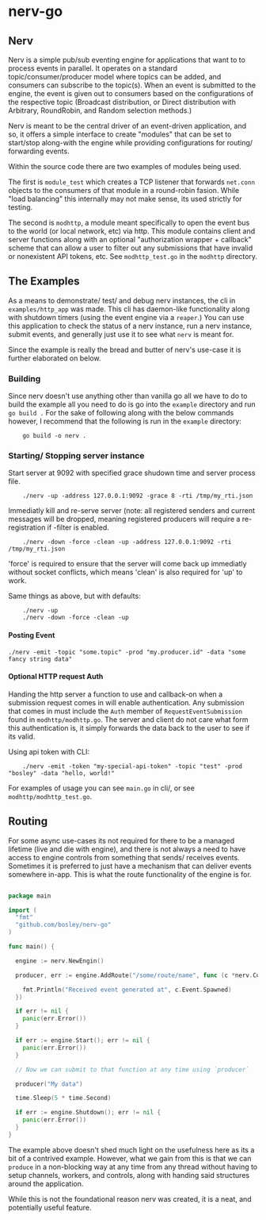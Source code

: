 # nerv-go

## Nerv

Nerv is a simple pub/sub eventing engine for applications that
want to to process events in parallel. It operates on a standard topic/consumer/producer model
where topics can be added, and consumers can subscribe to the topic(s). When an event is
submitted to the engine, the event is given out to consumers based on the configurations of the
respective topic (Broadcast distribution, or Direct distribution with Arbitrary, RoundRobin, and Random selection methods.)

Nerv is meant to be the central driver of an event-driven application, and so, it offers a simple interface to
create "modules" that can be set to start/stop along-with the engine while providing configurations for routing/ forwarding
events.

Within the source code there are two examples of modules being used. 

The first is `module_test` which creates a TCP listener
that forwards `net.conn` objects to the consumers of that module in a round-robin fasion. While "load balancing" this internally
may not make sense, its used strictly for testing.

The second is `modhttp`, a module meant specifically to open the event bus to the world (or local network, etc) via http.
This module contains client and server functions along with an optional "authorization wrapper + callback" scheme that
can allow a user to filter out any submissions that have invalid or nonexistent API tokens, etc. See `modhttp_test.go` in
the `modhttp` directory.

## The Examples

As a means to demonstrate/ test/ and debug nerv instances, the cli in `examples/http_app` was made. This cli has daemon-like functionality
along with shutdown timers (using the event engine via a `reaper`.) You can use this application to check the status of a nerv instance,
run a nerv instance, submit events, and generally just use it to see what `nerv` is meant for.

Since the example is really the bread and butter of nerv's use-case it is further elaborated on below.

### Building

Since nerv doesn't use anything other than vanilla go all we have to do to 
build the example all you need to do is go into the `example` directory and run `go build .`
For the sake of following along with the below commands however, I recommend that the following is run in the `example` directory:

```
    go build -o nerv .
```

### Starting/ Stopping server instance

Start server at 9092 with specified grace shudown time and server process file.
```
    ./nerv -up -address 127.0.0.1:9092 -grace 8 -rti /tmp/my_rti.json
```

Immediatly kill and re-serve server (note: all registered senders and current messages will be dropped, meaning registered producers will require a re-registration if -filter is enabled.

```
    ./nerv -down -force -clean -up -address 127.0.0.1:9092 -rti /tmp/my_rti.json
```

'force' is required to ensure that the server will come back up immediatly without socket conflicts, which means 'clean' is also required for 'up' to work.

Same things as above, but with defaults:

```
    ./nerv -up
    ./nerv -down -force -clean -up
```

#### Posting Event

```
./nerv -emit -topic "some.topic" -prod "my.producer.id" -data "some fancy string data"
```

#### Optional HTTP request Auth

Handing the http server a function to use and callback-on when a submission request comes in
will enable authentication. Any submission that comes in must include the `Auth` member of
`RequestEventSubmission` found in `modhttp/modhttp.go`. The server and client do not care what form
this authentication is, it simply forwards the data back to the user to see if its valid.

Using api token with CLI:

```
    ./nerv -emit -token "my-special-api-token" -topic "test" -prod "bosley" -data "hello, world!"
```

For examples of usage you can see `main.go` in cli/, or see `modhttp/modhttp_test.go`.

## Routing

For some async use-cases its not required for there to be a managed lifetime (live and die with engine),
and there is not always a need to have access to engine controls from something that sends/ receives events.
Sometimes it is preferred to just have a mechanism that can deliver events somewhere in-app. This is what
the route functionality of the engine is for.

```go

package main

import (
  "fmt"
  "github.com/bosley/nerv-go"
)

func main() {

  engine := nerv.NewEngin()

  producer, err := engine.AddRoute("/some/route/name", func (c *nerv.Context) {

    fmt.Println("Received event generated at", c.Event.Spawned)
  })

  if err != nil {
    panic(err.Error())
  }

  if err := engine.Start(); err != nil {
    panic(err.Error())
  }

  // Now we can submit to that function at any time using `producer`

  producer("My data")

  time.Sleep(5 * time.Second)

  if err := engine.Shutdown(); err != nil {
    panic(err.Error())
  }
}

```

The example above doesn't shed much light on the usefulness here as its a bit
of a contrived example. However, what we gain from this is that we can `produce`
in a non-blocking way at any time from any thread without having to setup channels,
workers, and controls, along with handing said structures around the application.

While this is not the foundational reason nerv was created, it is a neat, and potentially useful feature.
